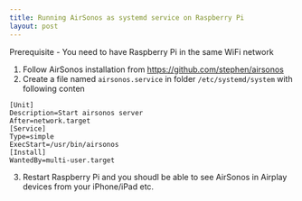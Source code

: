 ```yaml
--- 
title: Running AirSonos as systemd service on Raspberry Pi
layout: post
---
```


Prerequisite - You need to have Raspberry Pi in the same WiFi network

1. Follow AirSonos installation from https://github.com/stephen/airsonos
2. Create a file named `airsonos.service` in folder `/etc/systemd/system` with following conten

```
[Unit]
Description=Start airsonos server
After=network.target
[Service]
Type=simple
ExecStart=/usr/bin/airsonos
[Install]
WantedBy=multi-user.target
```
3. Restart Raspberry Pi and you shoudl be able to see AirSonos in Airplay devices from your iPhone/iPad etc.
